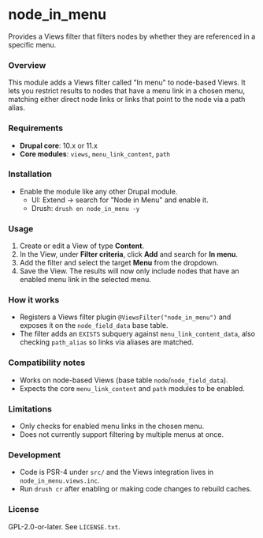 # node_in_menu
Provides a Views filter that filters nodes by whether they are referenced in a specific menu.

### Overview
This module adds a Views filter called "In menu" to node-based Views. It lets you restrict results to nodes that have a menu link in a chosen menu, matching either direct node links or links that point to the node via a path alias.

### Requirements
- **Drupal core**: 10.x or 11.x
- **Core modules**: `views`, `menu_link_content`, `path`

### Installation
- Enable the module like any other Drupal module.
  - UI: Extend → search for "Node in Menu" and enable it.
  - Drush: `drush en node_in_menu -y`

### Usage
1. Create or edit a View of type **Content**.
2. In the View, under **Filter criteria**, click **Add** and search for **In menu**.
3. Add the filter and select the target **Menu** from the dropdown.
4. Save the View. The results will now only include nodes that have an enabled menu link in the selected menu.

### How it works
- Registers a Views filter plugin `@ViewsFilter("node_in_menu")` and exposes it on the `node_field_data` base table.
- The filter adds an `EXISTS` subquery against `menu_link_content_data`, also checking `path_alias` so links via aliases are matched.

### Compatibility notes
- Works on node-based Views (base table `node`/`node_field_data`).
- Expects the core `menu_link_content` and `path` modules to be enabled.

### Limitations
- Only checks for enabled menu links in the chosen menu.
- Does not currently support filtering by multiple menus at once.

### Development
- Code is PSR-4 under `src/` and the Views integration lives in `node_in_menu.views.inc`.
- Run `drush cr` after enabling or making code changes to rebuild caches.

### License
GPL-2.0-or-later. See `LICENSE.txt`.
